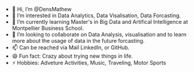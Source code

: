 - 👋 Hi, I’m @DensMathew
- 👀 I’m interested in Data Analytics, Data Visalisation, Data Forcasting.
- 🌱 I’m currently learning Master's in Big Data and Artifical Intelligence at Montpellier Business School.
- 💞️ I’m looking to collaborate on Data Analysis, visualisation and to learn more about the usage of data in the future forcasting.
- 📫 Can be reached via Mail LinkedIn, or GitHub.
- 😄 Fun fact: Crazy about trying new things in life.
- ⚡ Hobbies: Adveture Activities, Music, Traveling, Motor Sports

<!---
DensMathew/DensMathew is a ✨ special ✨ repository because its `README.md` (this file) appears on your GitHub profile.
You can click the Preview link to take a look at your changes.
--->
